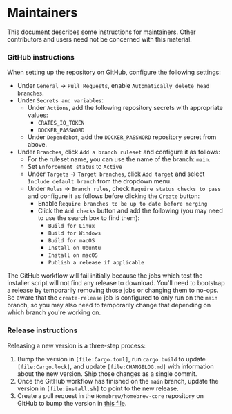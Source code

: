 # Maintainers

This document describes some instructions for maintainers. Other contributors and users need not be concerned with this material.

### GitHub instructions

When setting up the repository on GitHub, configure the following settings:

- Under `General` → `Pull Requests`, enable `Automatically delete head branches`.
- Under `Secrets and variables`:
  - Under `Actions`, add the following repository secrets with appropriate values:
    - `CRATES_IO_TOKEN`
    - `DOCKER_PASSWORD`
  - Under `Dependabot`, add the `DOCKER_PASSWORD` repository secret from above.
- Under `Branches`, click `Add a branch ruleset` and configure it as follows:
  - For the ruleset name, you can use the name of the branch: `main`.
  - Set `Enforcement status` to `Active`
  - Under `Targets` → `Target branches`, click `Add target` and select `Include default branch` from the dropdown menu.
  - Under `Rules` → `Branch rules`, check `Require status checks to pass` and configure it as follows before clicking the `Create` button:
    - Enable `Require branches to be up to date before merging`
    - Click the `Add checks` button and add the following (you may need to use the search box to find them):
      - `Build for Linux`
      - `Build for Windows`
      - `Build for macOS`
      - `Install on Ubuntu`
      - `Install on macOS`
      - `Publish a release if applicable`

The GitHub workflow will fail initially because the jobs which test the installer script will not find any release to download. You'll need to bootstrap a release by temporarily removing those jobs or changing them to no-ops. Be aware that the `create-release` job is configured to only run on the `main` branch, so you may also need to temporarily change that depending on which branch you're working on.

### Release instructions

Releasing a new version is a three-step process:

1. Bump the version in `[file:Cargo.toml]`, run `cargo build` to update `[file:Cargo.lock]`, and update `[file:CHANGELOG.md]` with information about the new version. Ship those changes as a single commit.
2. Once the GitHub workflow has finished on the `main` branch, update the version in `[file:install.sh]` to point to the new release.
3. Create a pull request in the `Homebrew/homebrew-core` repository on GitHub to bump the version in [this file](https://github.com/Homebrew/homebrew-core/blob/HEAD/Formula/d/docuum.rb).
